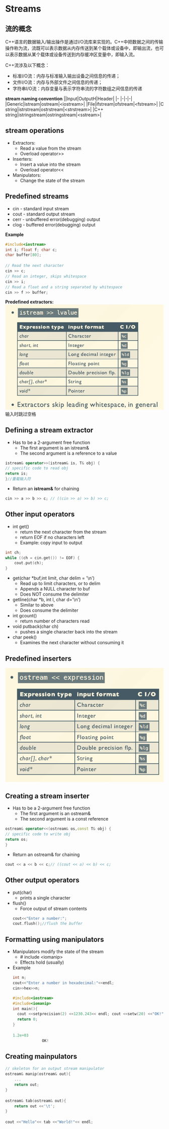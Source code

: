 # Streams
## 流的概念
C++语言的数据输入/输出操作是通过I/O流库来实现的。C++中把数据之间的传输操作称为流，流既可以表示数据从内存传送到某个载体或设备中，即输出流，也可以表示数据从某个载体或设备传送到内存缓冲区变量中，即输入流。

C++流涉及以下概念：
- 标准I/O流：内存与标准输入输出设备之间信息的传递；
- 文件I/O流：内存与外部文件之间信息的传递；
- 字符串I/O流：内存变量与表示字符串流的字符数组之间信息的传递

**stream naming convention**
||Input|OutputH|Header|
|- |-|-|-|
|Generic|istream|ostream|\<iostream>|
|File|ifstream|ofstream|\<fstream>|
|C string|istrstream|ostrstream|\<strstream>|
|C++ string|istringstream|ostringstream|\<sstream>|

## stream operations
- Extractors:
  - Read a value from the stream
  - Overload operator>>
- Inserters:
  - Insert a value into the stream
  - Overload operator<<
- Manipulators:
  - Change the state of the stream

## Predefined streams
- cin  - standard input stream
- cout - standard output stream
- cerr - unbuffered error(debugging) output
- clog - buffered error(debugging) output

**Example**
```cpp
#include<iostream>
int i; float f; char c;
char buffer[80];

// Read the next character
cin >> c;
// Read an integer, skips whitespace
cin >> i;
// Read a float and a string separated by whitespace
cin >> f >> buffer;
```
**Predefined extractors:**
![stream_!](stream_1.png)
输入时跳过空格

## Defining a stream extractor
- Has to be a 2-argument free function
  - The first argument is an istream&
  - The second argument is a reference to a value
```cpp
istream& operator>>(istream& is, T& obj) {
// specific code to read obj
return is;
}//重载输入符
```
- Return an **istream&** for chaining
```cpp
cin >> a >> b >> c; // ((cin >> a) >> b) >> c;
```
## Other input operators
- int get()
  - return the next character from the stream
  - return EOF if no characters left
  - Example: copy input to output

```cpp
int ch;
while ((ch = cin.get()) != EOF) {
    cout.put(ch);
}
```
- get(char *buf,int limit, char delim = '\n')
  - Read up to limit characters, or to delim
  - Appends a NULL character to buf
  - Does NOT consume the delimiter
- getline(char *b, int l, char d='\n')
  - Similar to above
  - Does consume the delimiter
- int gcount()
  - return number of characters read
- void putback(char ch)
  - pushes a single character back into the stream
- char peek()
  - Examines the next character without consuming it

## Predefined inserters
![stream_2](stream_2.png)

## Creating a stream inserter
- Has to be a 2-argument free function
  - The first argument is an ostream&
  - The second argument is a const reference
```cpp
ostream& operator<<(ostream& os,const T& obj) {
// specific code to write obj
return os; 
}
```
- Return an ostream& for chaining
```cpp
cout << a << b << c;// ((cout << a) << b) << c;
```
## Other output operators
- put(char)
  - prints a single character
- flush()
  - Force output of stream contents
  ```cpp
  cout<<"Enter a number:";
  cout.flush();//flush the buffer
  ```
## Formatting using manipulators
- Manipulators modify the state of the stream
  - \# include \<iomanip>
  - Effects hold (usually)
- Example
  ```cpp
  int n;
  cout<<"Enter a number in hexadecimal:"<<endl;
  cin>>hex>>n;
  ```
  ```cpp
  #include<iostream>
  #include<iomanip>
  int main(){ 
    cout <<setprecision(2) <<1230.243<< endl; cout <<setw(20) <<"OK!";
    return 0;
  }

  1.2e+03 
               OK!
  ```
## Creating mainpulators
```cpp
// skeleton for an output stream manipulator
ostream& manip(ostream& out){ 
    ...
    return out; 
}

ostream& tab(ostream& out){
    return out <<'\t'; 
}

cout <<"Hello"<< tab <<"World!"<< endl;
```

